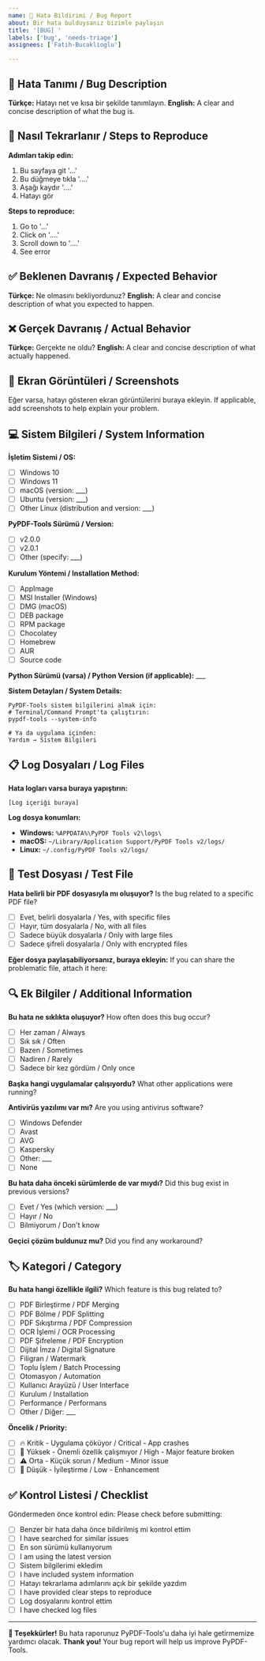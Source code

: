 ```yaml
---
name: 🐛 Hata Bildirimi / Bug Report
about: Bir hata bulduysanız bizimle paylaşın
title: '[BUG] '
labels: ['bug', 'needs-triage']
assignees: ['Fatih-Bucaklioglu']

---
```


## 🐛 Hata Tanımı / Bug Description

**Türkçe:** Hatayı net ve kısa bir şekilde tanımlayın.
**English:** A clear and concise description of what the bug is.

## 🔄 Nasıl Tekrarlanır / Steps to Reproduce

**Adımları takip edin:**
1. Bu sayfaya git '...'
2. Bu düğmeye tıkla '....'
3. Aşağı kaydır '....'
4. Hatayı gör

**Steps to reproduce:**
1. Go to '...'
2. Click on '....'
3. Scroll down to '....'
4. See error

## ✅ Beklenen Davranış / Expected Behavior

**Türkçe:** Ne olmasını bekliyordunuz?
**English:** A clear and concise description of what you expected to happen.

## ❌ Gerçek Davranış / Actual Behavior

**Türkçe:** Gerçekte ne oldu?
**English:** A clear and concise description of what actually happened.

## 📸 Ekran Görüntüleri / Screenshots

Eğer varsa, hatayı gösteren ekran görüntülerini buraya ekleyin.
If applicable, add screenshots to help explain your problem.

## 💻 Sistem Bilgileri / System Information

**İşletim Sistemi / OS:**
- [ ] Windows 10
- [ ] Windows 11  
- [ ] macOS (version: ___)
- [ ] Ubuntu (version: ___)
- [ ] Other Linux (distribution and version: ___)

**PyPDF-Tools Sürümü / Version:** 
- [ ] v2.0.0
- [ ] v2.0.1
- [ ] Other (specify: ___)

**Kurulum Yöntemi / Installation Method:**
- [ ] AppImage
- [ ] MSI Installer (Windows)
- [ ] DMG (macOS)
- [ ] DEB package
- [ ] RPM package
- [ ] Chocolatey
- [ ] Homebrew
- [ ] AUR
- [ ] Source code

**Python Sürümü (varsa) / Python Version (if applicable):** ___

**Sistem Detayları / System Details:**
```
PyPDF-Tools sistem bilgilerini almak için:
# Terminal/Command Prompt'ta çalıştırın:
pypdf-tools --system-info

# Ya da uygulama içinden:
Yardım → Sistem Bilgileri
```

## 📋 Log Dosyaları / Log Files

**Hata logları varsa buraya yapıştırın:**
```
[Log içeriği buraya]
```

**Log dosya konumları:**
- **Windows:** `%APPDATA%\PyPDF Tools v2\logs\`
- **macOS:** `~/Library/Application Support/PyPDF Tools v2/logs/`
- **Linux:** `~/.config/PyPDF Tools v2/logs/`

## 📄 Test Dosyası / Test File

**Hata belirli bir PDF dosyasıyla mı oluşuyor?**
Is the bug related to a specific PDF file?

- [ ] Evet, belirli dosyalarla / Yes, with specific files
- [ ] Hayır, tüm dosyalarla / No, with all files
- [ ] Sadece büyük dosyalarla / Only with large files
- [ ] Sadece şifreli dosyalarla / Only with encrypted files

**Eğer dosya paylaşabiliyorsanız, buraya ekleyin:**
If you can share the problematic file, attach it here:

## 🔍 Ek Bilgiler / Additional Information

**Bu hata ne sıklıkta oluşuyor?**
How often does this bug occur?

- [ ] Her zaman / Always
- [ ] Sık sık / Often
- [ ] Bazen / Sometimes
- [ ] Nadiren / Rarely
- [ ] Sadece bir kez gördüm / Only once

**Başka hangi uygulamalar çalışıyordu?**
What other applications were running?

**Antivirüs yazılımı var mı?**
Are you using antivirus software?
- [ ] Windows Defender
- [ ] Avast
- [ ] AVG
- [ ] Kaspersky
- [ ] Other: ___
- [ ] None

**Bu hata daha önceki sürümlerde de var mıydı?**
Did this bug exist in previous versions?
- [ ] Evet / Yes (which version: ___)
- [ ] Hayır / No
- [ ] Bilmiyorum / Don't know

**Geçici çözüm buldunuz mu?**
Did you find any workaround?

## 🏷️ Kategori / Category

**Bu hata hangi özellikle ilgili?**
Which feature is this bug related to?

- [ ] PDF Birleştirme / PDF Merging
- [ ] PDF Bölme / PDF Splitting
- [ ] PDF Sıkıştırma / PDF Compression
- [ ] OCR İşlemi / OCR Processing
- [ ] PDF Şifreleme / PDF Encryption
- [ ] Dijital İmza / Digital Signature
- [ ] Filigran / Watermark
- [ ] Toplu İşlem / Batch Processing
- [ ] Otomasyon / Automation
- [ ] Kullanıcı Arayüzü / User Interface
- [ ] Kurulum / Installation
- [ ] Performance / Performans
- [ ] Other / Diğer: ___

**Öncelik / Priority:**
- [ ] 🔥 Kritik - Uygulama çöküyor / Critical - App crashes
- [ ] 🚨 Yüksek - Önemli özellik çalışmıyor / High - Major feature broken
- [ ] ⚠️ Orta - Küçük sorun / Medium - Minor issue
- [ ] 📝 Düşük - İyileştirme / Low - Enhancement

## ✅ Kontrol Listesi / Checklist

Göndermeden önce kontrol edin:
Please check before submitting:

- [ ] Benzer bir hata daha önce bildirilmiş mi kontrol ettim
- [ ] I have searched for similar issues
- [ ] En son sürümü kullanıyorum
- [ ] I am using the latest version
- [ ] Sistem bilgilerimi ekledim
- [ ] I have included system information
- [ ] Hatayı tekrarlama adımlarını açık bir şekilde yazdım
- [ ] I have provided clear steps to reproduce
- [ ] Log dosyalarını kontrol ettim
- [ ] I have checked log files

---

**🙏 Teşekkürler!** Bu hata raporunuz PyPDF-Tools'u daha iyi hale getirmemize yardımcı olacak.
**Thank you!** Your bug report will help us improve PyPDF-Tools.
